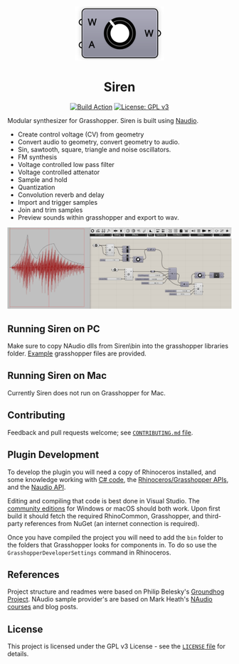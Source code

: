 <div align="center">
<img width=200 src="https://github.com/AlasdairMott/Siren/blob/develop/documentation/logo.svg">

# Siren

[![Build Action](https://github.com/AlasdairMott/Siren/workflows/Build%20Grasshopper%20Plugin/badge.svg)](https://github.com/AlasdairMott/Siren/actions/workflows/grasshopper-build.yml)
[![License: GPL v3](https://img.shields.io/badge/License-GPL%20v3-blue.svg)](https://www.gnu.org/licenses/gpl-3.0)

</div>

Modular synthesizer for Grasshopper. Siren is built using [Naudio](https://github.com/naudio/NAudio).

- Create control voltage (CV) from geometry
- Convert audio to geometry, convert geometry to audio.
- Sin, sawtooth, square, triangle and noise oscillators.
- FM synthesis
- Voltage controlled low pass filter
- Voltage controlled attenator
- Sample and hold
- Quantization
- Convolution reverb and delay
- Import and trigger samples
- Join and trim samples
- Preview sounds within grasshopper and export to wav.

![grasshopper example](https://github.com/AlasdairMott/Siren/blob/develop/documentation/siren.jpg)

## Running Siren on PC

Make sure to copy NAudio dlls from Siren\bin into the grasshopper libraries folder. [Example](https://github.com/AlasdairMott/Siren/tree/develop/examples) grasshopper files are provided.

## Running Siren on Mac

Currently Siren does not run on Grasshopper for Mac.

## Contributing

Feedback and pull requests welcome; see [`CONTRIBUTING.md` file](https://github.com/AlasdairMott/Siren/blob/develop/.github/CONTRIBUTING.md).

## Plugin Development

To develop the plugin you will need a copy of Rhinoceros installed, and some knowledge working with [C# code](https://docs.microsoft.com/en-us/dotnet/csharp/), the [Rhinoceros/Grasshopper APIs](http://developer.rhino3d.com), and the [Naudio  API](https://github.com/naudio/NAudio).

Editing and compiling that code is best done in Visual Studio. The [community editions](https://www.visualstudio.com) for Windows or macOS should both work. Upon first build it should fetch the required RhinoCommon, Grasshopper, and third-party references from NuGet (an internet connection is required).

Once you have compiled the project you will need to add the `bin` folder to the folders that Grasshopper looks for components in. To do so use the `GrasshopperDeveloperSettings` command in Rhinoceros.

## References

Project structure and readmes were based on Philip Belesky's  [Groundhog Project](https://github.com/philipbelesky/groundhog#readme). NAudio sample provider's are based on Mark Heath's [NAudio courses](https://www.pluralsight.com/courses/audio-programming-naudio) and blog posts.

## License

This project is licensed under the GPL v3 License - see the [`LICENSE` file](https://github.com/AlasdairMott/Siren/blob/develop/.github/LICENSE) for details.
